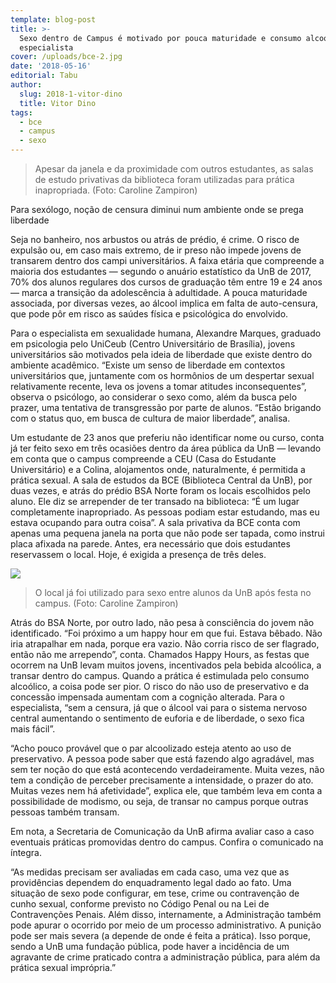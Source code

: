 ```yaml
---
template: blog-post
title: >-
  Sexo dentro de Campus é motivado por pouca maturidade e consumo alcoólico, diz
  especialista
cover: /uploads/bce-2.jpg
date: '2018-05-16'
editorial: Tabu
author:
  slug: 2018-1-vitor-dino
  title: Vitor Dino
tags:
  - bce
  - campus
  - sexo
---
```

> Apesar da janela e da proximidade com outros estudantes, as salas de estudo privativas da biblioteca foram utilizadas para prática inapropriada. (Foto: Caroline Zampiron)



Para sexólogo, noção de censura diminui num ambiente onde se prega liberdade

Seja no banheiro, nos arbustos ou atrás de prédio, é crime. O risco de expulsão ou, em caso mais extremo, de ir preso não impede jovens de transarem dentro dos campi universitários. A faixa etária que compreende a maioria dos estudantes — segundo o anuário estatístico da UnB de 2017, 70% dos alunos regulares dos cursos de graduação têm entre 19 e 24 anos — marca a transição da adolescência à adultidade. A pouca maturidade associada, por diversas vezes, ao álcool implica em falta de auto-censura, que pode pôr em risco as saúdes física e psicológica do envolvido.

Para o especialista em sexualidade humana, Alexandre Marques, graduado em psicologia pelo UniCeub (Centro Universitário de Brasília), jovens universitários são motivados pela ideia de liberdade que existe dentro do ambiente acadêmico. “Existe um senso de liberdade em contextos universitários que, juntamente com os hormônios de um despertar sexual relativamente recente, leva os jovens a tomar atitudes inconsequentes”, observa o psicólogo, ao considerar o sexo como, além da busca pelo prazer, uma tentativa de transgressão por parte de alunos. “Estão brigando com o status quo, em busca de cultura de maior liberdade”, analisa.

Um estudante de 23 anos que preferiu não identificar nome ou curso, conta já ter feito sexo em três ocasiões dentro da área pública da UnB — levando em conta que o campus compreende a CEU (Casa do Estudante Universitário) e a Colina, alojamentos onde, naturalmente, é permitida a prática sexual. A sala de estudos da BCE (Biblioteca Central da UnB), por duas vezes, e atrás do prédio BSA Norte foram os locais escolhidos pelo aluno. Ele diz se arrepender de ter transado na biblioteca: “É um lugar completamente inapropriado. As pessoas podiam estar estudando, mas eu estava ocupando para outra coisa”. A sala privativa da BCE conta com apenas uma pequena janela na porta que não pode ser tapada, como instrui placa afixada na parede. Antes, era necessário que dois estudantes reservassem o local. Hoje, é exigida a presença de três deles.



![](/uploads/bsa-n.jpg)

> O local já foi utilizado para sexo entre alunos da UnB após festa no campus. (Foto: Caroline Zampiron)



Atrás do BSA Norte, por outro lado, não pesa à consciência do jovem não identificado. “Foi próximo a um happy hour em que fui. Estava bêbado. Não iria atrapalhar em nada, porque era vazio. Não corria risco de ser flagrado, então não me arrependo”, conta. Chamados Happy Hours, as festas que ocorrem na UnB levam muitos jovens, incentivados pela bebida alcoólica, a transar dentro do campus. Quando a prática é estimulada pelo consumo alcoólico, a coisa pode ser pior. O risco do não uso de preservativo e da concessão impensada aumentam com a cognição alterada. Para o especialista, “sem a censura, já que o álcool vai para o sistema nervoso central aumentando o sentimento de euforia e de liberdade, o sexo fica mais fácil”.

“Acho pouco provável que o par alcoolizado esteja atento ao uso de preservativo. A pessoa pode saber que está fazendo algo agradável, mas sem ter noção do que está acontecendo verdadeiramente. Muita vezes, não tem a condição de perceber precisamente a intensidade,  o prazer do ato. Muitas vezes nem há afetividade”, explica ele, que também leva em conta a possibilidade de modismo, ou seja, de transar no campus porque outras pessoas também transam.

Em nota, a Secretaria de Comunicação da UnB afirma avaliar caso a caso eventuais práticas promovidas dentro do campus. Confira o comunicado na íntegra.

“As medidas precisam ser avaliadas em cada caso, uma vez que as providências dependem do enquadramento legal dado ao fato. Uma situação de sexo pode configurar, em tese, crime ou contravenção de cunho sexual, conforme previsto no Código Penal ou na Lei de Contravenções Penais. Além disso, internamente, a Administração também pode apurar o ocorrido por meio de um processo administrativo. A punição pode ser mais severa (a depende de onde é feita a prática). Isso porque, sendo a UnB uma fundação pública, pode haver a incidência de um agravante de crime praticado contra a administração pública, para além da prática sexual imprópria.”
